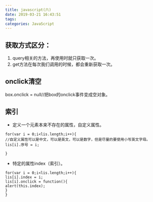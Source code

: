 ```yaml
---
title: javascript(六)
date: 2019-03-21 16:43:51
tags:
categories: JavaScript
---
```

## 获取方式区分：
1. query相关的方法，再使用时就只获取一次。
2. get方法在每次我们调用的时候，都会重新获取一次。

## onclick清空
box.onclick = null//把box的onclick事件变成空对象。

## 索引

- 定义一个元素本来不存在的属性，自定义属性。
<!-- more -->

```
for(var i = 0;i<lis.length;i++){
//自定义属性可以是中文，可以是英文，可以是数字，但是尽量的要使用小写英文字母。
lis[i].序号 = i;

}
```
- 特定的属性index（索引）。
```
for(var i = 0;i<lis.length;i++){
lis[i].index = i;
lis[i].onclick = function(){
alert(this.index);
}
}
```
